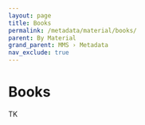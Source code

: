 ```yaml
---
layout: page
title: Books
permalink: /metadata/material/books/
parent: By Material
grand_parent: MMS › Metadata
nav_exclude: true
---
```


# Books
TK